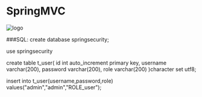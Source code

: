 # SpringMVC

![logo](http://bbs.marding.cn/data/attachment/forum/201806/30/032142y422ckr4xfgm6fcf.jpg)

###SQL:
create database springsecurity;

use springsecurity

create table t_user(
id int auto_increment primary key,
username varchar(200),
password varchar(200),
role varchar(200)
)character set utf8;

insert into t_user(username,password,role) values("admin","admin","ROLE_user");